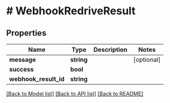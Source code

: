 # # WebhookRedriveResult

## Properties

Name | Type | Description | Notes
------------ | ------------- | ------------- | -------------
**message** | **string** |  | [optional] 
**success** | **bool** |  | 
**webhook_result_id** | **string** |  | 

[[Back to Model list]](../../README#documentation-for-models) [[Back to API list]](../../README#documentation-for-api-endpoints) [[Back to README]](../../README)



